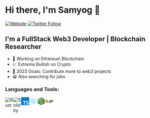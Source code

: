 # Hi there, I'm Samyog 👋

[![Website](https://img.shields.io/website?label=samyogdhital.com.np&style=for-the-badge&url=https://www.samyogdhital.com.np/)](https://www.samyogdhital.com.np/)
[![Twitter Follow](https://img.shields.io/twitter/follow/samyog_dhital?color=1DA1F2&logo=twitter&style=for-the-badge)](https://twitter.com/intent/follow?original_referer=https://github.com/samyogdhital&screen_name=samyog_dhital)

## I'm a FullStack Web3 Developer | Blockchain Researcher

- 🌱 Working on Ethereum Blockchain
- 💹 Extreme Bullish on Crypto
- 🥅 2023 Goals: Contribute more to web3 projects
- 😀 Also searching for jobs

### Languages and Tools:

<img align="left" alt="Rust" width="26px" src="https://avatars.githubusercontent.com/u/5430905?s=40&v=4" />
<img align="left" alt="Solidity" width="26px" src="https://avatars.githubusercontent.com/u/6250754?s=40&v=4" />

<img align="left" alt="TypeScript" width="26px" src="https://raw.githubusercontent.com/github/explore/80688e429a7d4ef2fca1e82350fe8e3517d3494d/topics/typescript/typescript.png" />
<!-- <img align="left" alt="JavaScript" width="26px" src="https://raw.githubusercontent.com/github/explore/80688e429a7d4ef2fca1e82350fe8e3517d3494d/topics/javascript/javascript.png" /> -->
<img align="left" alt="React" width="26px" src="https://raw.githubusercontent.com/github/explore/80688e429a7d4ef2fca1e82350fe8e3517d3494d/topics/react/react.png" />
<img align="left" alt="Node.js" width="26px" src="https://raw.githubusercontent.com/github/explore/80688e429a7d4ef2fca1e82350fe8e3517d3494d/topics/nodejs/nodejs.png" />
<img align="left" alt="Git" width="26px" src="https://raw.githubusercontent.com/github/explore/80688e429a7d4ef2fca1e82350fe8e3517d3494d/topics/git/git.png" />
